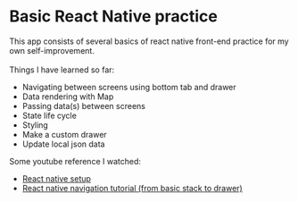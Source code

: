 # Basic React Native practice
This app consists of several basics of react native front-end practice
for my own self-improvement.
<br>
<br>
Things I have learned so far:
- Navigating between screens using bottom tab and drawer
- Data rendering with Map
- Passing data(s) between screens
- State life cycle
- Styling
- Make a custom drawer
- Update local json data

Some youtube reference I watched:
- [React native setup](https://youtu.be/4j_m_T0u8xU)
- [React native navigation tutorial (from basic stack to drawer)](https://youtu.be/a9jSyZXYGn8?list=PLQWFhX-gwJbmmqcP-9zMXBaxQbGKfIJY2)
